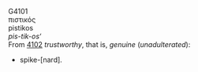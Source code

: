 G4101  
πιστικός  
pistikos  
*pis-tik-os‘*  
From [4102](g4102) *trustworthy*, that is, *genuine* (*unadulterated*):
- spike-\[nard\].  
